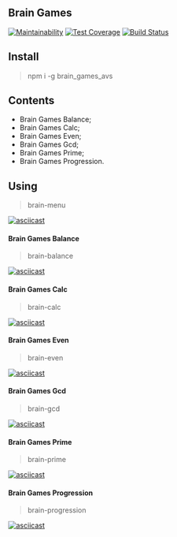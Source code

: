 ## Brain Games

[![Maintainability](https://api.codeclimate.com/v1/badges/eca08ba4663af6d9a0e7/maintainability)](https://codeclimate.com/github/AndreyShimkov/project-lvl1-s344/maintainability) [![Test Coverage](https://api.codeclimate.com/v1/badges/eca08ba4663af6d9a0e7/test_coverage)](https://codeclimate.com/github/AndreyShimkov/project-lvl1-s344/test_coverage) [![Build Status](https://travis-ci.org/AndreyShimkov/project-lvl1-s344.svg?branch=master)](https://travis-ci.org/AndreyShimkov/project-lvl1-s344)


## Install
> npm i -g brain_games_avs

## Contents
- Brain Games Balance;
- Brain Games Calc;
- Brain Games Even;
- Brain Games Gcd;
- Brain Games Prime;
- Brain Games Progression.

## Using
> brain-menu

[![asciicast](https://asciinema.org/a/0k7gGxgBVvze4qdjufGNVUXey.png)](https://asciinema.org/a/0k7gGxgBVvze4qdjufGNVUXey)


#### Brain Games Balance
> brain-balance 

[![asciicast](https://asciinema.org/a/KUkrI2nEF08wXtjzfeEWHTRwp.png)](https://asciinema.org/a/KUkrI2nEF08wXtjzfeEWHTRwp)

#### Brain Games Calc
> brain-calc

[![asciicast](https://asciinema.org/a/1uOfd4UjSy0PTJhhe8eCIBnVA.png)](https://asciinema.org/a/1uOfd4UjSy0PTJhhe8eCIBnVA)

#### Brain Games Even
> brain-even

[![asciicast](https://asciinema.org/a/v1F24pyrdEpFR3CKCsdt7V2wz.png)](https://asciinema.org/a/v1F24pyrdEpFR3CKCsdt7V2wz)

#### Brain Games Gcd
> brain-gcd

[![asciicast](https://asciinema.org/a/eAHKnTVPtUS8ucMgCYjKRRZoB.png)](https://asciinema.org/a/eAHKnTVPtUS8ucMgCYjKRRZoB)

#### Brain Games Prime
> brain-prime

[![asciicast](https://asciinema.org/a/ju5GrYSQFGnoNWnFHhMtqqliy.png)](https://asciinema.org/a/ju5GrYSQFGnoNWnFHhMtqqliy)

#### Brain Games Progression
> brain-progression

[![asciicast](https://asciinema.org/a/odCxs59jFn1lNK3PdDgNzExvK.png)](https://asciinema.org/a/odCxs59jFn1lNK3PdDgNzExvK)

